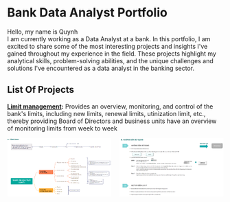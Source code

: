 # Bank Data Analyst Portfolio
Hello, my name is Quynh<br>
I am currently working as a Data Analyst at a bank. In this portfolio, I am excited to share some of the most interesting projects and insights I've gained throughout my experience in the field. These projects highlight my analytical skills, problem-solving abilities, and the unique challenges and solutions I've encountered as a data analyst in the banking sector.  
## List Of Projects
**[Limit management](https://github.com/quynhnguyenuet/Project-Banking-Data-Analyst-/tree/main/LIMIT%20DASHBOARD):**
Provides an overview, monitoring, and control of the bank's limits, including new limits, renewal limits, utinization limit, etc., thereby providing Board of Directors and business units have an overview of monitoring limits from week to week
<div style="display: flex; justify-content: space-between;">
    <img src="https://github.com/quynhnguyenuet/Project-Banking-Data-Analyst-/blob/main/LIMIT%20DASHBOARD/image/Tong%20quan.png" alt="Limit Management Overview" style="width: 48%;"/>
    <img src="https://github.com/quynhnguyenuet/Project-Banking-Data-Analyst-/blob/main/LIMIT%20DASHBOARD/image/Huong%20dan%20su%20dung.png" style="width: 48%;"/>
</div>
